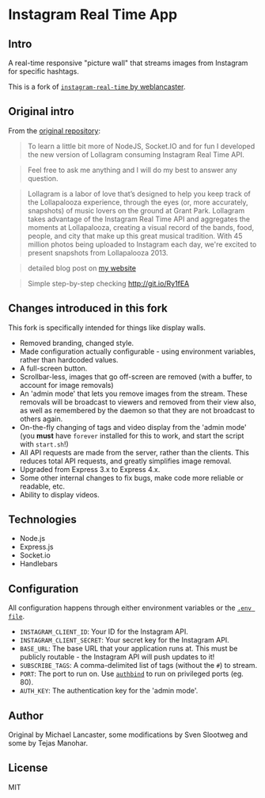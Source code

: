 Instagram Real Time App
=============

## Intro

A real-time responsive "picture wall" that streams images from Instagram for specific hashtags.

This is a fork of [`instagram-real-time` by weblancaster](https://github.com/weblancaster/instagram-real-time).

## Original intro

From the [original repository](https://github.com/weblancaster/instagram-real-time#intro):

> To learn a little bit more of NodeJS, Socket.IO and for fun I developed the new version of Lollagram
consuming Instagram Real Time API.

> Feel free to ask me anything and I will do my best to answer any question.

> Lollagram is a labor of love that’s designed to help you keep track of the Lollapalooza experience, through the eyes (or, more accurately, snapshots) of music lovers on the ground at Grant Park. Lollagram takes advantage of the Instagram Real Time API and aggregates the moments at Lollapalooza, creating a visual record of the bands, food, people, and city that make up this great musical tradition. With 45 million photos being uploaded to Instagram each day, we're excited to present snapshots from Lollapalooza 2013.

> detailed blog post on <a href="http://www.bymichaellancaster.com/blog/how-i-built-lollagram-lollapalooza-instagram-real-time-api/" title="blog post" target="_blank">my website</a>

> Simple step-by-step checking <a href="http://git.io/Ry1fEA" title="step by step" target="_blank">http://git.io/Ry1fEA</a>

## Changes introduced in this fork

This fork is specifically intended for things like display walls.

* Removed branding, changed style.
* Made configuration actually configurable - using environment variables, rather than hardcoded values.
* A full-screen button.
* Scrollbar-less, images that go off-screen are removed (with a buffer, to account for image removals)
* An 'admin mode' that lets you remove images from the stream. These removals will be broadcast to viewers and removed from their view also, as well as remembered by the daemon so that they are not broadcast to others again.
* On-the-fly changing of tags and video display from the 'admin mode' (you __must__ have `forever` installed for this to work, and start the script with `start.sh`!)
* All API requests are made from the server, rather than the clients. This reduces total API requests, and greatly simplifies image removal.
* Upgraded from Express 3.x to Express 4.x.
* Some other internal changes to fix bugs, make code more reliable or readable, etc.
* Ability to display videos.

## Technologies

* Node.js
* Express.js
* Socket.io
* Handlebars

## Configuration

All configuration happens through either environment variables or the [`.env file`](https://www.npmjs.com/package/dotenv-node).

* `INSTAGRAM_CLIENT_ID`: Your ID for the Instagram API.
* `INSTAGRAM_CLIENT_SECRET`: Your secret key for the Instagram API.
* `BASE_URL`: The base URL that your application runs at. This must be publicly routable - the Instagram API will push updates to it!
* `SUBSCRIBE_TAGS`: A comma-delimited list of tags (without the `#`) to stream.
* `PORT`: The port to run on. Use [`authbind`](https://thomashunter.name/blog/using-authbind-with-node-js/) to run on privileged ports (eg. 80).
* `AUTH_KEY`: The authentication key for the 'admin mode'.

## Author

Original by Michael Lancaster, some modifications by Sven Slootweg and some by Tejas Manohar.

## License

MIT
